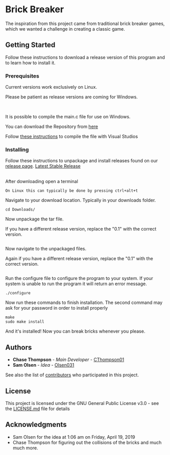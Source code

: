 # Brick Breaker

The inspiration from this project came from traditional brick breaker games, which we wanted a challenge in creating a classic game. 

## Getting Started

Follow these instructions to download a release version of this program and to learn how to install it.

### Prerequisites

Current versions work exclusively on Linux.

Please be patient as release versions are coming for Windows.

<br>

It is possible to compile the main.c file for use on Windows.

You can download the Repository from [here](https://github.com/brick-breaker/brickBreaker/tree/chase-development)

Follow [these instructions](https://docs.microsoft.com/en-us/cpp/build/walkthrough-compile-a-c-program-on-the-command-line?view=vs-2017) to compile the file with Visual Studios


### Installing

Follow these instructions to unpackage and install releases found on our [release page](https://github.com/CThompson01/christmas-eve-eve/releases).
[Latest Stable Release](https://github.com/CThompson01/christmas-eve-eve/releases/tag/v0.1.1-alpha)

<br>
After downloading open a terminal

```
On Linux this can typically be done by pressing ctrl+alt+t

```

Navigate to your download location. Typically in your downloads folder.

```
cd Downloads/
```

Now unpackage the tar file. 

If you have a different release version, replace the "0.1" with the correct version.

```

```

Now navigate to the unpackaged files.

Again if you have a different release version, replace the "0.1" with the correct version.

```

```

Run the configure file to configure the program to your system.
If your system is unable to run the program it will return an error message.

```
./configure
```

Now run these commands to finish installation. The second command may ask for your password in order to install properly

```
make
sudo make install
```

And it's installed! Now you can break bricks whenever you please.

## Authors

* **Chase Thompson** - *Main Developer* - [CThompson01](https://github.com/CThompson01)
* **Sam Olsen** - *Idea* - [Olsen031](https://github.com/Olsen031)


See also the list of [contributors](????) who participated in this project.

## License

This project is licensed under the GNU General Public License v3.0 - see the [LICENSE.md](LICENSE.md) file for details

## Acknowledgments

* Sam Olsen for the idea at 1:06 am on Friday, April 19, 2019
* Chase Thompson for figuring out the collisions of the bricks and much much more. 

